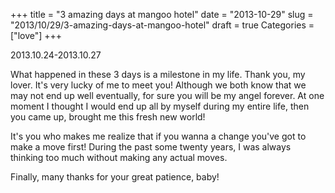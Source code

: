 +++
title = "3 amazing days at mangoo hotel"
date = "2013-10-29"
slug = "2013/10/29/3-amazing-days-at-mangoo-hotel"
draft = true
Categories = ["love"]
+++

2013.10.24-2013.10.27   

What happened in these 3 days is a milestone in my life. Thank you, my lover. It's very lucky of me to meet you! Although we both know that we may not end up well eventually, for sure you will be my angel forever. At one moment I thought I would end up all by myself during my entire life, then you came up, brought me this fresh new world! 

It's you who makes me realize that if you wanna a change you've got to make a move first! During the past some twenty years, I was always thinking too much without making any actual moves. 

Finally, many thanks for your great patience, baby!
